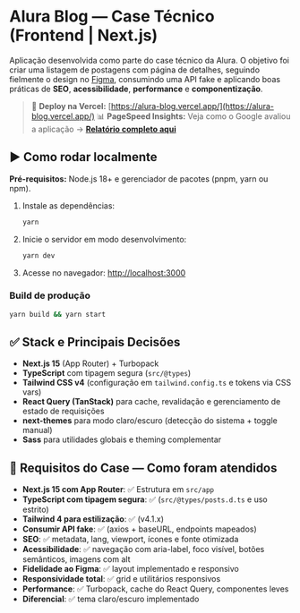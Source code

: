 # Alura Blog — Case Técnico (Frontend | Next.js)

Aplicação desenvolvida como parte do case técnico da Alura. O objetivo foi criar uma listagem de postagens com página de detalhes, seguindo fielmente o design no [Figma](https://www.figma.com/design/MOdixi2zYNtxwNyok05D6W/Desafio-NextJS), consumindo uma API fake e aplicando boas práticas de **SEO**, **acessibilidade**, **performance** e **componentização**.

> 🚀 **Deploy na Vercel:** [https://alura-blog.vercel.app/](https://alura-blog.vercel.app/)
> 📊 **PageSpeed Insights:** Veja como o Google avaliou a aplicação → [**Relatório completo aqui**](https://pagespeed.web.dev/analysis/https-alura-blog-vercel-app/glhkr8rcdh?form_factor=desktop)

## ▶️ Como rodar localmente

**Pré-requisitos:** Node.js 18+ e gerenciador de pacotes (pnpm, yarn ou npm).

1. Instale as dependências:

   ```bash
   yarn
   ```

2. Inicie o servidor em modo desenvolvimento:

   ```bash
   yarn dev
   ```

3. Acesse no navegador: [http://localhost:3000](http://localhost:3000)

### Build de produção

```bash
yarn build && yarn start
```

## ✅ Stack e Principais Decisões

- **Next.js 15** (App Router) + Turbopack  
- **TypeScript** com tipagem segura (`src/@types`)  
- **Tailwind CSS v4** (configuração em `tailwind.config.ts` e tokens via CSS vars)  
- **React Query (TanStack)** para cache, revalidação e gerenciamento de estado de requisições  
- **next-themes** para modo claro/escuro (detecção do sistema + toggle manual)  
- **Sass** para utilidades globais e theming complementar

## 🎯 Requisitos do Case — Como foram atendidos

- **Next.js 15 com App Router**: ✅ Estrutura em `src/app`  
- **TypeScript com tipagem segura**: ✅ (`src/@types/posts.d.ts` e uso estrito)  
- **Tailwind 4 para estilização**: ✅ (v4.1.x)  
- **Consumir API fake**: ✅ (axios + baseURL, endpoints mapeados)  
- **SEO**: ✅ metadata, lang, viewport, ícones e fonte otimizada  
- **Acessibilidade**: ✅ navegação com aria-label, foco visível, botões semânticos, imagens com alt  
- **Fidelidade ao Figma**: ✅ layout implementado e responsivo  
- **Responsividade total**: ✅ grid e utilitários responsivos  
- **Performance**: ✅ Turbopack, cache do React Query, componentes leves  
- **Diferencial**: ✅ tema claro/escuro implementado

